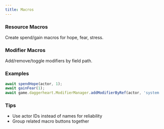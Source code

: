 ```yaml
---
title: Macros
---
```


### Resource Macros

Create spend/gain macros for hope, fear, stress.

### Modifier Macros

Add/remove/toggle modifiers by field path.

### Examples

```javascript
await spendHope(actor, 1);
await gainFear(1);
await game.daggerheart.ModifierManager.addModifierByRef(actor, 'system.weapon-main.to-hit', 'Effect Name Here', 1);
```

### Tips

- Use actor IDs instead of names for reliability
- Group related macro buttons together
